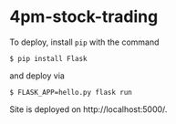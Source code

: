 # 4pm-stock-trading
To deploy, install `pip` with the command 

`$ pip install Flask` 

and deploy via 

`$ FLASK_APP=hello.py flask run`

Site is deployed on http://localhost:5000/.
